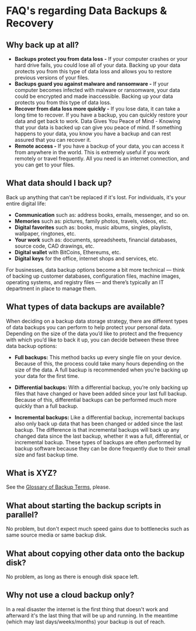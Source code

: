 FAQ's regarding Data Backups & Recovery
=======================================

Why back up at all?
-------------------
* **Backups protect you from data loss -** If your computer crashes or your hard drive fails, you could lose all of your data. Backing up your data protects you from this type of data loss and allows you to restore previous versions of your files.
* **Backups guard you against malware and ransomware -** If your computer becomes infected with malware or ransomware, your data could be encrypted and made inaccessible. Backing up your data protects you from this type of data loss.
* **Recover from data loss more quickly -** If you lose data, it can take a long time to recover. If you have a backup, you can quickly restore your data and get back to work.
Data Gives You Peace of Mind - Knowing that your data is backed up can give you peace of mind. If something happens to your data, you know you have a backup and can rest assured that you can recover it.
* **Remote access -** If you have a backup of your data, you can access it from anywhere in the world. This is extremely useful if you work remotely or travel frequently. All you need is an internet connection, and you can get to your files.

What data should I back up? 
---------------------------
Back up anything that can't be replaced if it's lost. For individuals, it's your entire digital life:

* **Communication** such as: address books, emails, messenger, and so on.
* **Memories** such as: pictures, family photos, travels, videos, etc.
* **Digital favorites** such as: books, music albums, singles, playlists, wallpaper, ringtones, etc.
* **Your work** such as: documents, spreadsheets, financial databases, source code, CAD drawings, etc.
* **Digital wallet** with BitCoins, Ethereums, etc.
* **Digital keys** for the office, internet shops and services, etc.

For businesses, data backup options become a bit more technical — think of backing up customer databases, configuration files, machine images, operating systems, and registry files — and there’s typically an IT department in place to manage them.

What types of data backups are available?
-----------------------------------------
When deciding on a backup data storage strategy, there are different types of data backups you can perform to help protect your personal data. Depending on the size of the data you’d like to protect and the frequency with which you’d like to back it up, you can decide between these three data backup options:         

* **Full backups:** This method backs up every single file on your device. Because of this, the process could take many hours depending on the size of the data. A full backup is recommended when you’re backing up your data for the first time. 

* **Differential backups:** With a differential backup, you’re only backing up files that have changed or have been added since your last full backup. Because of this, differential backups can be performed much more quickly than a full backup. 

* **Incremental backups:** Like a differential backup, incremental backups also only back up data that has been changed or added since the last backup. The difference is that incremental backups will back up any changed data since the last backup, whether it was a full, differential, or incremental backup. These types of backups are often performed by backup software because they can be done frequently due to their small size and fast backup time. 

What is XYZ?
------------
See the [Glossary of Backup Terms](Glossary.md), please.

What about starting the backup scripts in parallel?
---------------------------------------------------
No problem, but don't expect much speed gains due to bottlenecks such as same source media or same backup disk.

What about copying other data onto the backup disk?
---------------------------------------------------
No problem, as long as there is enough disk space left.

Why not use a cloud backup only?
--------------------------------
In a real disaster the internet is the first thing that doesn't work and afterward it's the last thing that will be up and running.
In the meantime (which may last days/weeks/months) your backup is out of reach.
